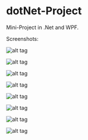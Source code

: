 # dotNet-Project
Mini-Project in .Net and WPF.

Screenshots:

![alt tag](https://s19.postimg.org/cx7t8mcwz/image.png)

![alt tag](https://s22.postimg.org/o7vf9l0y9/image.png)

![alt tag](https://s22.postimg.org/6j3ohyp75/image.png)

![alt tag](https://s22.postimg.org/6x50hk9ap/image.png)

![alt tag](https://s22.postimg.org/tzvjgqas1/image.png)

![alt tag](https://s22.postimg.org/esfjwdixd/image.png)

![alt tag](https://s22.postimg.org/rl3nwauj5/image.png)

![alt tag](https://s22.postimg.org/gzjskao7l/image.png)


<!--https://postimg.org/gallery/13oyt8h7y/862b6d46/-->
